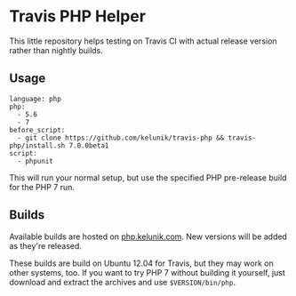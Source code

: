 # Travis PHP Helper

This little repository helps testing on Travis CI with actual release version rather than nightly builds.

## Usage

```
language: php
php:
  - 5.6
  - 7
before_script:
  - git clone https://github.com/kelunik/travis-php && travis-php/install.sh 7.0.0beta1
script:
  - phpunit
```

This will run your normal setup, but use the specified PHP pre-release build for the PHP 7 run.

## Builds

Available builds are hosted on [php.kelunik.com](http://php.kelunik.com). New versions will be added as they're released.

These builds are build on Ubuntu 12.04 for Travis, but they may work on other systems, too. If you want to try PHP 7 without building it yourself, just download and extract the archives and use `$VERSION/bin/php`.
